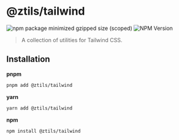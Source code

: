 # @ztils/tailwind

![npm package minimized gzipped size (scoped)](https://img.shields.io/bundlejs/size/%40ztils/tailwind%40latest)
![NPM Version](https://img.shields.io/npm/v/%40ztils%2Ftailwind)

> A collection of utilities for Tailwind CSS.

## Installation

**pnpm**

```bash
pnpm add @ztils/tailwind
```

**yarn**

```bash
yarn add @ztils/tailwind
```

**npm**

```bash
npm install @ztils/tailwind
```
